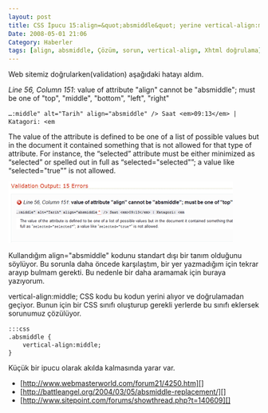 ```yaml
---
layout: post
title: CSS İpucu 15:align=&quot;absmiddle&quot; yerine vertical-align:middle kullanmak
Date: 2008-05-01 21:06
Category: Haberler
tags: [align, absmiddle, Çözüm, sorun, vertical-align, Xhtml doğrulama]
---
```


Web sitemiz doğrularken(validation) aşağıdaki hatayı aldım.

*Line 56, Column 151*: value of attribute "align" cannot be
"absmiddle"; must be one of "top", "middle", "bottom", "left",
"right"

    …:middle" alt="Tarih" align="absmiddle" /> Saat <em>09:13</em> | Katagori: <em

The value of the attribute is defined to be one of a list of possible
values but in the document it contained something that is not allowed
for that type of attribute. For instance, the “selected” attribute must
be either minimized as “selected” or spelled out in full as
“selected="selected"”; a value like “selected="true"” is not allowed.

![CSS İpucu 15:align=][]

Kullandığım align="absmiddle" kodunu standart dışı bir tanım olduğunu
söylüyor. Bu sorunla daha öncede karşılaştım, bir yer yazmadığım için
tekrar arayıp bulmam gerekti. Bu nedenle bir daha aramamak için buraya
yazıyorum.

vertical-align:middle; CSS kodu bu kodun yerini alıyor ve doğrulamadan
geçiyor. Bunun için bir CSS sınıfı oluşturup gerekli yerlerde bu sınıfı
eklersek sorunumuz çözülüyor.

	:::css
	.absmiddle {
		vertical-align:middle;
	}

Küçük bir ipucu olarak akılda kalmasında yarar var.

-   [http://www.webmasterworld.com/forum21/4250.htm][]
-   [http://battleangel.org/2004/03/05/absmiddle-replacement/][]
-   [http://www.sitepoint.com/forums/showthread.php?t=140609][]

  [CSS İpucu 15:align=]: /images/validation_absmiddle.gif
  [http://www.webmasterworld.com/forum21/4250.htm]: http://www.webmasterworld.com/forum21/4250.htm
  [http://battleangel.org/2004/03/05/absmiddle-replacement/]: http://battleangel.org/2004/03/05/absmiddle-replacement/
  [http://www.sitepoint.com/forums/showthread.php?t=140609]: http://www.sitepoint.com/forums/showthread.php?t=140609
